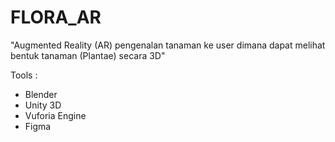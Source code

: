 # FLORA_AR
"Augmented Reality (AR) pengenalan tanaman ke user dimana dapat melihat bentuk tanaman (Plantae) secara 3D"

Tools :
- Blender
- Unity 3D
- Vuforia Engine
- Figma
